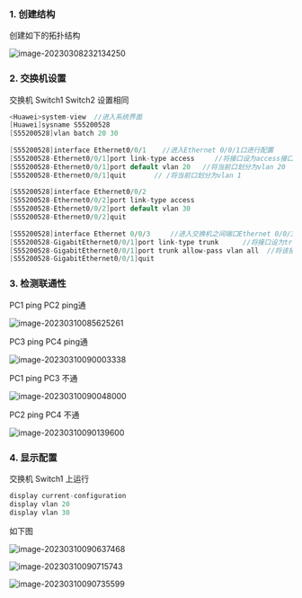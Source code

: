 ### 1. 创建结构

创建如下的拓扑结构

![image-20230308232134250](https://github.com/PigchickPig/Study/edit/main/%E7%BD%91%E7%BB%9C%E5%B7%A5%E7%A8%8B%E7%AE%A1%E7%90%86%E5%AE%9E%E8%B7%B5/%E4%BD%9C%E4%B8%9A2/image\image-20230308232134250.png)

### 2. 交换机设置

交换机 Switch1 Switch2 设置相同

```c++
<Huawei>system-view	 //进入系统界面
[Huawei]sysname S55200528
[S55200528]vlan batch 20 30
    
[S55200528]interface Ethernet0/0/1	  //进入Ethernet 0/0/1口进行配置
[S55200528-Ethernet0/0/1]port link-type access     //将接口设为access接口
[S55200528-Ethernet0/0/1]port default vlan 20	//将当前口划分为vlan 20
[S55200528-Ethernet0/0/1]quit		// /将当前口划分为vlan 1
    
[S55200528]interface Ethernet0/0/2	
[S55200528-Ethernet0/0/2]port link-type access
[S55200528-Ethernet0/0/2]port default vlan 30
[S55200528-Ethernet0/0/2]quit
    
[S55200528]interface Ethernet 0/0/3		//进入交换机之间端口Ethernet 0/0/3口进行配置
[S55200528-GigabitEthernet0/0/1]port link-type trunk      //将接口设为trunk接口，并允许vlan 20 30通过 
[S55200528-GigabitEthernet0/0/1]port trunk allow-pass vlan all	//将该接口设置为所有VLAN可通行
[S55200528-GigabitEthernet0/0/1]quit
```

### 3. 检测联通性

PC1 ping PC2 ping通

![image-20230310085625261](https://github.com/PigchickPig/Study/edit/main/%E7%BD%91%E7%BB%9C%E5%B7%A5%E7%A8%8B%E7%AE%A1%E7%90%86%E5%AE%9E%E8%B7%B5/%E4%BD%9C%E4%B8%9A2/image\image-20230310085625261.png)

PC3 ping PC4 ping通

![image-20230310090003338](https://github.com/PigchickPig/Study/edit/main/%E7%BD%91%E7%BB%9C%E5%B7%A5%E7%A8%8B%E7%AE%A1%E7%90%86%E5%AE%9E%E8%B7%B5/%E4%BD%9C%E4%B8%9A2/image\image-20230310090003338.png)

PC1 ping PC3 不通

![image-20230310090048000](https://github.com/PigchickPig/Study/edit/main/%E7%BD%91%E7%BB%9C%E5%B7%A5%E7%A8%8B%E7%AE%A1%E7%90%86%E5%AE%9E%E8%B7%B5/%E4%BD%9C%E4%B8%9A2/image\image-20230310090048000.png)

PC2 ping PC4 不通

![image-20230310090139600](https://github.com/PigchickPig/Study/edit/main/%E7%BD%91%E7%BB%9C%E5%B7%A5%E7%A8%8B%E7%AE%A1%E7%90%86%E5%AE%9E%E8%B7%B5/%E4%BD%9C%E4%B8%9A2/image\image-20230310090139600.png)

### 4. 显示配置

交换机 Switch1 上运行

```c++
display current-configuration
display vlan 20
display vlan 30
```

如下图

![image-20230310090637468](https://github.com/PigchickPig/Study/edit/main/%E7%BD%91%E7%BB%9C%E5%B7%A5%E7%A8%8B%E7%AE%A1%E7%90%86%E5%AE%9E%E8%B7%B5/%E4%BD%9C%E4%B8%9A2/image\image-20230310090637468.png)

![image-20230310090715743](https://github.com/PigchickPig/Study/edit/main/%E7%BD%91%E7%BB%9C%E5%B7%A5%E7%A8%8B%E7%AE%A1%E7%90%86%E5%AE%9E%E8%B7%B5/%E4%BD%9C%E4%B8%9A2/image\image-20230310090715743.png)

![image-20230310090735599](https://github.com/PigchickPig/Study/edit/main/%E7%BD%91%E7%BB%9C%E5%B7%A5%E7%A8%8B%E7%AE%A1%E7%90%86%E5%AE%9E%E8%B7%B5/%E4%BD%9C%E4%B8%9A2/image\image-20230310090735599.png)
